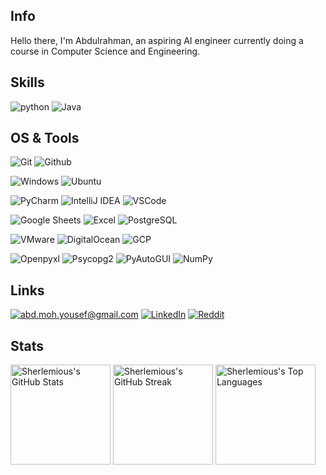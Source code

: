 ## Info

Hello there, I'm Abdulrahman, an aspiring AI engineer currently doing a course in Computer Science and Engineering.

## Skills

![python](https://img.shields.io/badge/python-★★★★-lightgrey?labelColor=3776AB&logo=Python&style=for-the-badge&logoColor=white)
![Java](https://img.shields.io/badge/java-★★★-lightgrey?labelColor=3776AB&logo=java&style=for-the-badge&logoColor=white)

## OS & Tools



![Git](https://img.shields.io/badge/-Git-F05032?logo=Git&style=for-the-badge&logoColor=grey)
![Github](https://img.shields.io/badge/-Github-181717?logo=Github&style=for-the-badge&logoColor=grey)

![Windows](https://img.shields.io/badge/Windows-Operating_System-blue?logo=windows&logoColor=white)
![Ubuntu](https://img.shields.io/badge/Ubuntu-Operating_System-orange?logo=ubuntu&logoColor=white)

![PyCharm](https://img.shields.io/badge/PyCharm-IDE-green?logo=pycharm&logoColor=white)
![IntelliJ IDEA](https://img.shields.io/badge/IntelliJ_IDEA-IDE-red?logo=intellij-idea&logoColor=white)
![VSCode](https://img.shields.io/badge/VSCode-Editor-blue?logo=visual-studio-code&logoColor=white)

![Google Sheets](https://img.shields.io/badge/Google_Sheets-Productivity-blue?logo=google-sheets&logoColor=white)
![Excel](https://img.shields.io/badge/Excel-Spreadsheet-green?logo=microsoft-excel&logoColor=white)
![PostgreSQL](https://img.shields.io/badge/PostgreSQL-Database-blue?logo=postgresql&logoColor=white)

![VMware](https://img.shields.io/badge/VMware-Virtualization-blue?logo=vmware&logoColor=white)
![DigitalOcean](https://img.shields.io/badge/DigitalOcean-Cloud-blue?logo=digitalocean&logoColor=white)
![GCP](https://img.shields.io/badge/GCP-Cloud-blue?logo=google-cloud&logoColor=white)

![Openpyxl](https://img.shields.io/badge/Openpyxl-Library-blue?logo=python&logoColor=white)
![Psycopg2](https://img.shields.io/badge/Psycopg2-Library-blue?logo=python&logoColor=white)
![PyAutoGUI](https://img.shields.io/badge/PyAutoGUI-Library-blue?logo=python&logoColor=white)
![NumPy](https://img.shields.io/badge/NumPy-Library-blue?logo=python&logoColor=white)


## Links

<a href="mailto:abd.moh.yousef@gmail.com">![abd.moh.yousef@gmail.com](https://img.shields.io/badge/Gmail-D14836?style=for-the-badge&logo=gmail&logoColor=white)</a>
[![LinkedIn](https://img.shields.io/badge/-LinkedIn-0077B5?style=for-the-badge&logo=LinkedIn&logoColor=white)](https://www.linkedin.com/in/Sherlemious)
[![Reddit](https://img.shields.io/badge/Reddit-FF4500?style=for-the-badge&logo=reddit&logoColor=white)](reddit.com/u/sherlemious)


## Stats
<!-- GitHub Stats, Streak, and Top Languages -->
<div>
  <!-- GitHub Stats -->
  <img height="160" src="https://github-readme-stats.vercel.app/api?username=sherlemious&show_icons=true&theme=blue-green" alt="Sherlemious's GitHub Stats">
  
  <!-- GitHub Streak -->
  <img height="160" src="https://github-readme-streak-stats.herokuapp.com/?user=sherlemious&theme=blue-green" alt="Sherlemious's GitHub Streak">
  
  <!-- GitHub Top Languages -->
  <img height="160" src="https://github-readme-stats.vercel.app/api/top-langs/?username=sherlemious&layout=compact&theme=blue-green" alt="Sherlemious's Top Languages">
</div>

